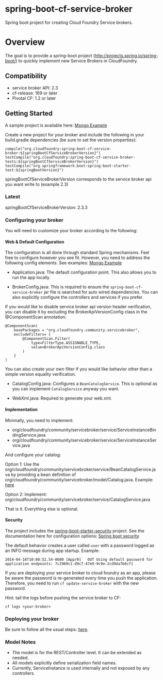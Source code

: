 spring-boot-cf-service-broker
===========================

Spring boot project for creating Cloud Foundry Service brokers.

# Overview

The goal is to provide a spring-boot project (http://projects.spring.io/spring-boot/) to quickly implement new Service Brokers in CloudFoundry.  

## Compatibility

* service broker API: 2.3
* cf-release: 169 or later
* Pivotal CF: 1.2 or later

## Getting Started

A sample project is available here: [Mongo Example](https://github.com/spgreenberg/spring-boot-cf-service-broker-mongo)

Create a new project for your broker and include the following in your build.gradle dependencies (be sure to set the version properties):
	
	compile("org.cloudfoundry:spring-boot-cf-service-broker:${springBootCfServiceBrokerVersion}")
    testCompile("org.cloudfoundry:spring-boot-cf-service-broker-tests:${springBootCfServiceBrokerVersion}")
    testCompile("org.springframework.boot:spring-boot-starter-test:${springBootVersion}")

springBootCfServiceBrokerVersion corresponds to the service broker api you want write to (example 2.3)

### Latest 

springBootCfServiceBrokerVersion: 2.3.3

### Configuring your broker

You will need to customize your broker according to the following:

#### Web & Default Configuration

The configuration is all done through standard Spring mechanisms.  Feel free to configure however you see fit.  However, you need to address the following config elements. See examples: [Mongo Example](https://github.com/spgreenberg/spring-boot-cf-service-broker-mongo/tree/master/src/main/java/org/cloudfoundry/community/servicebroker/mongodb/config)

* Application.java: The default configuration point.  This also allows you to run the app locally.

* BrokerConfig.java: This is required to ensure the `spring-boot-cf-service-broker` jar file is searched for auto wired dependencies.  You can also explicitly configure the controllers and services if you prefer.

If you would like to disable service broker api version header verification, you can disable it by excluding the BrokerApiVersionConfig class in the @ComponentScan annotation:

	@ComponentScan(
		basePackages = "org.cloudfoundry.community.servicebroker", 
		excludeFilters= { 
			@ComponentScan.Filter(
				type=FilterType.ASSIGNABLE_TYPE, 
				value=BrokerApiVersionConfig.class
			)
		}
	)

You can also create your own filter if you would like behavior other than a simple version equality verification.

* CatalogConfig.java: Configures a `BeanCatalogService`.  This is optional as you can implement `CatalogService` anyway you want.

* WebXml.java: Required to generate your web.xml.

#### Implementation

Minimally, you need to implement:

- org/cloudfoundry/community/servicebroker/service/ServiceInstanceBindingService.java
- org/cloudfoundry/community/servicebroker/service/ServiceInstanceService.java

And configure your catalog: 

Option 1: Use the org/cloudfoundry/community/servicebroker/service/BeanCatalogService.java by providing a bean definition of org/cloudfoundry/community/servicebroker/model/Catalog.java.  Example: [here](https://github.com/spgreenberg/spring-boot-cf-service-broker-mongo/blob/master/src/main/java/org/cloudfoundry/community/servicebroker/mongodb/config/CatalogConfig.java)

Option 2: Implement: org/cloudfoundry/community/servicebroker/service/CatalogService.java

That is it.  Everything else is optional.

#### Security

The project includes the [spring-boot-starter-security](https://github.com/spring-projects/spring-boot/tree/master/spring-boot-starters/spring-boot-starter-security) project.  See the documentation here for configuration options: [Spring boot security](http://docs.spring.io/spring-boot/docs/current-SNAPSHOT/reference/htmlsingle/#boot-features-security)

The default behavior creates a user called `user` with a  password logged as an INFO message during app startup.  Example:

	2014-04-16T10:08:52.54-0600 [App/0]   OUT Using default password for application endpoints: 7c2969c1-d9c7-47e9-9c9e-2cd94a7b6cf1

If you are deploying your service broker to cloud foundry as an app, please be aware the password is re-generated every time you push the application.  Therefore, you need to run `cf update-service-broker` with the new password. 

Hint: tail the logs before pushing the service broker to CF:

	cf logs <your-broker>

### Deploying your broker

Be sure to follow all the usual steps: [here](http://docs.cloudfoundry.org/services/).

### Model Notes

- The model is for the REST/Controller level.  It can be extended as needed.
- All models explicitly define serialization field names.
- Currently, ServiceInstance is used internally and not exposed by any controllers.




